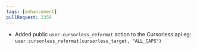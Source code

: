 ```yaml
---
tags: [enhancement]
pullRequest: 2358
---
```


- Added public `user.cursorless_reformat` action to the Cursorless api
  eg: `user.cursorless_reformat(cursorless_target, "ALL_CAPS")`
